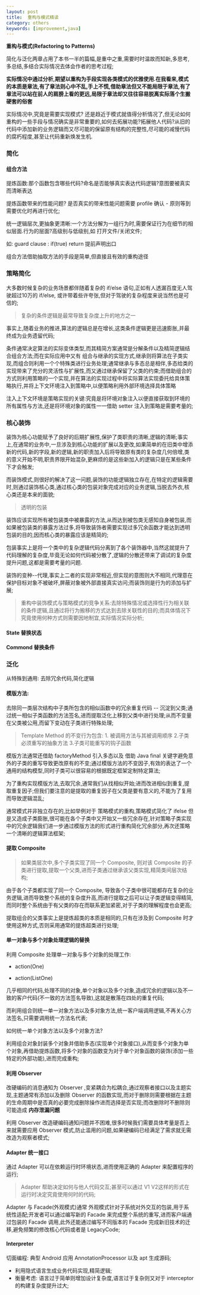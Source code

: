 ```yaml
---
layout: post
title:  重构与模式精读
category: others
keywords: [improvement,java]
---
```


**重构与模式(Refactoring to Patterns)**

简化与泛化两章占用了本书一半的篇幅,是重中之重,需要时时温故而知新,多思考,多总结,多结合实际情况去体会作者的思考过程;

**实际情况中通过分析,期望以重构为手段实现各类模式的优雅使用.在我看来,模式的本质是章法,有了章法则心中不乱,手上不慌,借助章法但又不能局限于章法,有了章法可以站在前人的肩膀上看的更远,局限于章法却又往往容易脱离实际落个生搬硬套的俗套**

实际情况中,究竟是需要实现模式? 还是趋近于模式就值得分析情况了,但无论如何重构的一些手段与情况确实是非常重要的,如何去拓展功能?拓展他人代码?从旧的代码中添加新的业务逻辑而又尽可能的保留原有结构的完整性,尽可能的减慢代码的腐朽程度,甚至让代码重新焕发生机.

### 简化

#### 组合方法  

提炼函数:那个函数包含哪些代码?命名是否能够真实表达代码逻辑?意图要被真实而清晰表达

提炼函数带来的性能问题? 是否真实的带来性能问题需要 profile 确认 - 原则等到需要优化时再进行优化;

统一逻辑层次,更抽象更清晰:一个方法分解为一组行为时,需要保证行为在细节的相似层面.行为的层面?高级别与低级别,如 打开文件/关闭文件;

如: guard clause : if(true) return 提前声明出口

组合方法借助抽取方法的手段是简单,但直接且有效的重构途径

### 策略简化

大多数时候复杂的业务场景都伴随着复杂的 if/else 语句,正如有人透漏百度无人驾驶超过10万的 if/else, 或许带着些许夸张,但对于驾驶的复杂程度来说当然也是可信的;

> 复杂的条件逻辑是最常导致复杂度上升的地方之一

事实上,随着业务的推进,算法的逻辑总是在增长,这类条件逻辑更是迅速膨胀,并最终成为业务遗留代码;

条件通常决定算法的实际变体类型,而其精简方案通常是分解条件以及精简逻辑结合组合方法;而在实际应用中又有 组合与继承的实现方式,继承则将算法在子类实现,而组合则利用一个个特殊类进行业务处理;通常继承与多态总是相伴,多态给类的实现带来了充分的灵活性与扩展性,而又通过继承保留了父类的约束;而借助组合的方式则利用策略的一个实现,并在算法的实现过程中将实际算法实现委托给具体策略执行,并将上下文环境注入到策略中,以便策略利用外部环境选择具体策略

注入上下文环境是策略实现的关键:究竟是将环境对象注入以便直接获取到环境的所有属性与方法,还是将环境对象的属性一一借助 setter 注入到策略是需要考量的;


### 核心装饰

装饰为核心功能赋予了良好的后期扩展性,保护了类职责的清晰,逻辑的清晰;事实上,在通常的业务中,一旦涉及到核心功能的扩展以及更改,如果简单的在旧类中增添新的代码,新的字段,新的逻辑,新的职责加入后将导致原有类的复杂度几何倍增,类的意义开始不明,职责界限开始混杂,更麻烦的是这些新加入的逻辑只是在某些条件下才会触发;

而装饰模式,则很好的解决了这一问题,装饰的功能逻辑独立存在,在特定的逻辑需要时,则通过装饰核心类,通过核心类的包装对象完成对应的业务逻辑,当脱去外衣,核心类还是本来的面貌;  

>  透明的包装

装饰应该实现所有被包装类中被暴露的方法,从而达到被包类无感知自身被包装,而如果被包装类的暴露方法过多,将导致装饰者需要实现过多冗余函数才能达到透明包装的目的,因而核心类的暴露应该是精简的;

包装事实上是将一个类中的复杂逻辑代码分离到了各个装饰器中,当然这就提升了代码理解的复杂度,毕竟无论如何代码被分散了,逻辑的分散还带来了调试的复杂度提升问题,这都是需要考量的问题.  

装饰的变种--代理,事实上二者的实现非常相近,但实现的意图则大不相同,代理意在保护目标对象不被破坏,屏蔽对象被外部直接真实访问;而装饰则是行为的添加与扩展;


> 重构中装饰模式与策略模式的竞争关系:去除特殊情况或选择性行为相关联的条件逻辑,且通过将行为搬移的方式达到去除关联性的目的;而具体情况下究竟使用何种方式则需要因地制宜,实际情况实际分析;


####  State 替换状态   


#### Commond 替换条件



### 泛化

从特殊到通用: 去除冗余代码,简化逻辑

#### 模版方法: 

去除同一类层次结构中子类所包含的相似函数中的冗余重复代码 -- 沉淀到父类;通过统一相似子类函数的方法签名,进而提取泛化上移到父类中进行处理;从而不变量在父类被公用,而留下变动在子类进行特殊处理;

> Template Method 的不变行为包含: 1. 被调用方法与其被调用顺序 2.子类必须重写的抽象方法 3.子类可能重写的钩子函数 

模版方法通常还借助 factoryMethod 引入多态以及 借助 Java final 关键字避免意外的子类的重写导致更改原有的不变;通过模版方法的不变因子,有效的表达了一个通用的结构模型,同时子类可以很容易的根据既定框架定制特定算法;

为了重构实现模版方法,去取冗余,通常我们从找相似开始;进而改进相似到重复,提取重复因子;但我们要注意的是提取的重复因子在父类是要有意义的,不能为了复用而导致逻辑混乱;

通常模式并非独立存在的,比如举例对于 策略模式的重构,策略模式简化了 ifelse 但是又造成子类膨胀,很可能在各个子类中又开始又一些冗余存在,针对策略子类实现中的冗余逻辑我们进一步通过模版方法的形式进行重构简化冗余部分,再次还策略一个清晰的逻辑算法框架;  



#### 提取 Composite 

> 如果类层次中,多个子类实现了同一个 Composite, 则对该 Composite 的子类进行提取,提取一个父类,进而子类通过继承该父类实现,精简类间层次结构;
> 

由于各个子类都实现了同一个 Composite, 导致各个子类中很可能都存在复杂的业务逻辑,进而导致整个系统的复杂度升高,而进行提取之后可以让子类逻辑变得精简,而同时整个系统由于有父类的存在而联系更加紧密,对于子类的理解程度也会更高;

提取组合的父类事实上是提炼超类的本质是相同的,只有在涉及到 Composite 时才使用这种方式,否则采用通常的提炼超类进行处理;

#### 单一对象与多个对象处理逻辑的替换 

利用 Composite 处理单一对象与多个对象的处理工作: 

* action(One)  

* action(ListOne)

几乎相同的代码,处理不同的对象,单个对象以及多个对象,造成冗余的逻辑以及不一致的客户代码(不一致的方法签名导致),这就是散落在四处的重复代码;

而利用组合则统一单一对象方法以及多对象方法,统一客户端调用逻辑,不再关心方法签名,只需要调用统一方法名代表;

如何统一单个对象方法以及多个对象方法?  

利用组合对象封装多个对象并借助多态(实现单个对象接口),从而变多个对象为单个对象,再借助提炼函数,将多个对象的函数变为对于单个对象函数的装饰(添加一些特定的外部功能),进而完成重构;   

#### 利用 Observer 

改硬编码的消息通知为 Observer ,变紧耦合为松耦合,通过观察者接口以及主题实现,主题通常有添加以及删除 Observer 的函数实现,而对于删除则需要根据在主题的生命周期中是否真的必要完成删除操作进而选择是否实现;而改删除时不删除则可能造成 **内存泄漏问题**

利用 Observer 改造硬编码通知问题并不困难,很多时候我们需要具体考量是否上来就需要应用 Observer 模式,防止滥用的问题,如果硬编码已经满足了需求就无需改造为观察者模式;

#### Adapter 统一接口  

通过 Adapter 可以在依赖运行时环境状态,进而使用正确的 Adapter 来配置程序的运行;

> Adapter 帮助决定如何与他人代码交互;甚至可以通过 V1 V2这样的形式在运行时决定究竟使用何时的代码;

Adapter 与 Facade(外观模式)通常 外观模式针对子系统对外交互的包装,用于系统性适配;开发者可以通过编写新的 Facade 来完成整个系统的重写,进而客户端通过包装的 Facade 调用,此外还能通过编写不同版本的 Facade 完成新旧技术的迁移,避免频繁的修改核心代码或者是 LegacyCode;

#### Interpreter  

切面编程: 典型 Android 应用 AnnotationProcessor 以及 apt 生成源码;  

* 利用隐式语言生成业务代码实现,精简逻辑;     
* 衡量考虑: 语言过于简单则增加设计复杂度,语言过于复杂则又对于 interceptor 的构建复杂度提升过大;

